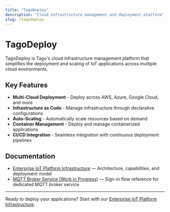 ```yaml
---
title: "TagoDeploy"
description: "Cloud infrastructure management and deployment platform"
slug: /tagodeploy
---
```


# TagoDeploy

TagoDeploy is Tago's cloud infrastructure management platform that simplifies the deployment and scaling of IoT applications across multiple cloud environments.

## Key Features

- **Multi-Cloud Deployment** - Deploy across AWS, Azure, Google Cloud, and more
- **Infrastructure as Code** - Manage infrastructure through declarative configurations
- **Auto-Scaling** - Automatically scale resources based on demand
- **Container Management** - Deploy and manage containerized applications
- **CI/CD Integration** - Seamless integration with continuous deployment pipelines

## Documentation

- [Enterprise IoT Platform Infrastructure](/tagodeploy/tago-deploy-enterprise-iot-platform-infrastructure) — Architecture, capabilities, and deployment model
- [MQTT Broker Service (Work in Progress)](/tagodeploy/work-in-progress-tagodeploy-mqtt-broker-service) — Sign-in flow reference for dedicated MQTT broker service

---

Ready to deploy your applications? Start with our [Enterprise IoT Platform Infrastructure](/tagodeploy/tago-deploy-enterprise-iot-platform-infrastructure).